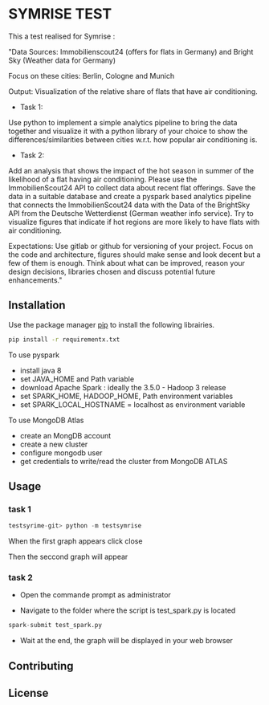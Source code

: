 # SYMRISE TEST

This a test realised for Symrise : 

"Data Sources: Immobilienscout24 (offers for flats in Germany) and Bright Sky (Weather data for Germany)

Focus on these cities: Berlin, Cologne and Munich

Output: Visualization of the relative share of flats that have air conditioning.

- Task 1:

Use python to implement a simple analytics pipeline to bring the data together and visualize it with a python library of your choice to show the differences/similarities between cities w.r.t. how popular air conditioning is.

- Task 2:

Add an analysis that shows the impact of the hot season in summer of the likelihood of a flat having air conditioning. Please use the ImmobilienScout24 API to collect data about recent flat offerings. Save the data in a suitable database and create a pyspark based analytics pipeline that connects the ImmobilienScout24 data with the Data of the BrightSky API from the Deutsche Wetterdienst (German weather info service). Try to visualize figures that indicate if hot regions are more likely to have flats with air conditioning.

Expectations: Use gitlab or github for versioning of your project. Focus on the code and architecture, figures should make sense and look decent but a few of them is enough. Think about what can be improved, reason your design decisions, libraries chosen and discuss potential future enhancements."

## Installation

Use the package manager [pip](https://pip.pypa.io/en/stable/) to install the following librairies.

```bash
pip install -r requirementx.txt
```
To use pyspark
- install java 8
- set JAVA_HOME and Path variable
- download Apache Spark : ideally the 3.5.0 - Hadoop 3 release
- set SPARK_HOME, HADOOP_HOME, Path environment variables
- set SPARK_LOCAL_HOSTNAME = localhost as environment variable

To use MongoDB Atlas
- create an MongDB account
- create a new cluster
- configure mongodb user
- get credentials to write/read the cluster from MongoDB ATLAS

## Usage

### task 1
```python
testsyrime-git> python -m testsymrise
```
When the first graph appears click close

Then the seccond graph will appear


### task 2
- Open the commande prompt as administrator

- Navigate to the folder where the script is test_spark.py is located 
```python 
spark-submit test_spark.py
```
- Wait at the end, the graph will be displayed in your web browser

## Contributing



## License
